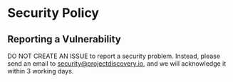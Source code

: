 # Security Policy

## Reporting a Vulnerability
DO NOT CREATE AN ISSUE to report a security problem. Instead, please send an email to security@projectdiscovery.io, and we will acknowledge it within 3 working days.
